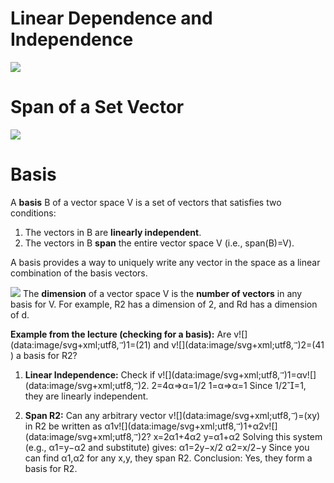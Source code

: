 # Linear Dependence and Independence
![](https://www.youtube.com/watch?v=t-HS7uxNgE4)

# Span of a Set Vector
![](https://www.youtube.com/watch?v=ZvlaIEE7ZC4)


# Basis
A **basis** B of a vector space V is a set of vectors that satisfies two conditions:
1. The vectors in B are **linearly independent**.
2. The vectors in B **span** the entire vector space V (i.e., span(B)=V).

A basis provides a way to uniquely write any vector in the space as a linear combination of the basis vectors.

![](https://www.youtube.com/watch?v=BVnbsO-8So8&list=PLztBpqftvzxWT5z53AxSqkSaWDhAeToDG&index)
The **dimension** of a vector space V is the **number of vectors** in any basis for V. For example, R2 has a dimension of 2, and Rd has a dimension of d.

**Example from the lecture (checking for a basis):** Are v![](data:image/svg+xml;utf8,<svg xmlns="http://www.w3.org/2000/svg" width="0.471em" height="0.714em" style="width:0.471em" viewBox="0 0 471 714" preserveAspectRatio="xMinYMin"><path d="M377 20c0-5.333 1.833-10 5.5-14S391 0 397 0c4.667 0 8.667 1.667 12 5
3.333 2.667 6.667 9 10 19 6.667 24.667 20.333 43.667 41 57 7.333 4.667 11
10.667 11 18 0 6-1 10-3 12s-6.667 5-14 9c-28.667 14.667-53.667 35.667-75 63
-1.333 1.333-3.167 3.5-5.5 6.5s-4 4.833-5 5.5c-1 .667-2.5 1.333-4.5 2s-4.333 1
-7 1c-4.667 0-9.167-1.833-13.5-5.5S337 184 337 178c0-12.667 15.667-32.333 47-59
H213l-171-1c-8.667-6-13-12.333-13-19 0-4.667 4.333-11.333 13-20h359
c-16-25.333-24-45-24-59z"></path></svg>)1​=(21​) and v![](data:image/svg+xml;utf8,<svg xmlns="http://www.w3.org/2000/svg" width="0.471em" height="0.714em" style="width:0.471em" viewBox="0 0 471 714" preserveAspectRatio="xMinYMin"><path d="M377 20c0-5.333 1.833-10 5.5-14S391 0 397 0c4.667 0 8.667 1.667 12 5
3.333 2.667 6.667 9 10 19 6.667 24.667 20.333 43.667 41 57 7.333 4.667 11
10.667 11 18 0 6-1 10-3 12s-6.667 5-14 9c-28.667 14.667-53.667 35.667-75 63
-1.333 1.333-3.167 3.5-5.5 6.5s-4 4.833-5 5.5c-1 .667-2.5 1.333-4.5 2s-4.333 1
-7 1c-4.667 0-9.167-1.833-13.5-5.5S337 184 337 178c0-12.667 15.667-32.333 47-59
H213l-171-1c-8.667-6-13-12.333-13-19 0-4.667 4.333-11.333 13-20h359
c-16-25.333-24-45-24-59z"></path></svg>)2​=(41​) a basis for R2?

1. **Linear Independence:** Check if v![](data:image/svg+xml;utf8,<svg xmlns="http://www.w3.org/2000/svg" width="0.471em" height="0.714em" style="width:0.471em" viewBox="0 0 471 714" preserveAspectRatio="xMinYMin"><path d="M377 20c0-5.333 1.833-10 5.5-14S391 0 397 0c4.667 0 8.667 1.667 12 5
    3.333 2.667 6.667 9 10 19 6.667 24.667 20.333 43.667 41 57 7.333 4.667 11
    10.667 11 18 0 6-1 10-3 12s-6.667 5-14 9c-28.667 14.667-53.667 35.667-75 63
    -1.333 1.333-3.167 3.5-5.5 6.5s-4 4.833-5 5.5c-1 .667-2.5 1.333-4.5 2s-4.333 1
    -7 1c-4.667 0-9.167-1.833-13.5-5.5S337 184 337 178c0-12.667 15.667-32.333 47-59
    H213l-171-1c-8.667-6-13-12.333-13-19 0-4.667 4.333-11.333 13-20h359
    c-16-25.333-24-45-24-59z"></path></svg>)1​=αv![](data:image/svg+xml;utf8,<svg xmlns="http://www.w3.org/2000/svg" width="0.471em" height="0.714em" style="width:0.471em" viewBox="0 0 471 714" preserveAspectRatio="xMinYMin"><path d="M377 20c0-5.333 1.833-10 5.5-14S391 0 397 0c4.667 0 8.667 1.667 12 5
    3.333 2.667 6.667 9 10 19 6.667 24.667 20.333 43.667 41 57 7.333 4.667 11
    10.667 11 18 0 6-1 10-3 12s-6.667 5-14 9c-28.667 14.667-53.667 35.667-75 63
    -1.333 1.333-3.167 3.5-5.5 6.5s-4 4.833-5 5.5c-1 .667-2.5 1.333-4.5 2s-4.333 1
    -7 1c-4.667 0-9.167-1.833-13.5-5.5S337 184 337 178c0-12.667 15.667-32.333 47-59
    H213l-171-1c-8.667-6-13-12.333-13-19 0-4.667 4.333-11.333 13-20h359
    c-16-25.333-24-45-24-59z"></path></svg>)2​. 2=4α⇒α=1/2 1=α⇒α=1 Since 1/2=1, they are linearly independent.
    
2. **Span R2:** Can any arbitrary vector v![](data:image/svg+xml;utf8,<svg xmlns="http://www.w3.org/2000/svg" width="0.471em" height="0.714em" style="width:0.471em" viewBox="0 0 471 714" preserveAspectRatio="xMinYMin"><path d="M377 20c0-5.333 1.833-10 5.5-14S391 0 397 0c4.667 0 8.667 1.667 12 5
    3.333 2.667 6.667 9 10 19 6.667 24.667 20.333 43.667 41 57 7.333 4.667 11
    10.667 11 18 0 6-1 10-3 12s-6.667 5-14 9c-28.667 14.667-53.667 35.667-75 63
    -1.333 1.333-3.167 3.5-5.5 6.5s-4 4.833-5 5.5c-1 .667-2.5 1.333-4.5 2s-4.333 1
    -7 1c-4.667 0-9.167-1.833-13.5-5.5S337 184 337 178c0-12.667 15.667-32.333 47-59
    H213l-171-1c-8.667-6-13-12.333-13-19 0-4.667 4.333-11.333 13-20h359
    c-16-25.333-24-45-24-59z"></path></svg>)=(xy​) in R2 be written as α1​v![](data:image/svg+xml;utf8,<svg xmlns="http://www.w3.org/2000/svg" width="0.471em" height="0.714em" style="width:0.471em" viewBox="0 0 471 714" preserveAspectRatio="xMinYMin"><path d="M377 20c0-5.333 1.833-10 5.5-14S391 0 397 0c4.667 0 8.667 1.667 12 5
    3.333 2.667 6.667 9 10 19 6.667 24.667 20.333 43.667 41 57 7.333 4.667 11
    10.667 11 18 0 6-1 10-3 12s-6.667 5-14 9c-28.667 14.667-53.667 35.667-75 63
    -1.333 1.333-3.167 3.5-5.5 6.5s-4 4.833-5 5.5c-1 .667-2.5 1.333-4.5 2s-4.333 1
    -7 1c-4.667 0-9.167-1.833-13.5-5.5S337 184 337 178c0-12.667 15.667-32.333 47-59
    H213l-171-1c-8.667-6-13-12.333-13-19 0-4.667 4.333-11.333 13-20h359
    c-16-25.333-24-45-24-59z"></path></svg>)1​+α2​v![](data:image/svg+xml;utf8,<svg xmlns="http://www.w3.org/2000/svg" width="0.471em" height="0.714em" style="width:0.471em" viewBox="0 0 471 714" preserveAspectRatio="xMinYMin"><path d="M377 20c0-5.333 1.833-10 5.5-14S391 0 397 0c4.667 0 8.667 1.667 12 5
    3.333 2.667 6.667 9 10 19 6.667 24.667 20.333 43.667 41 57 7.333 4.667 11
    10.667 11 18 0 6-1 10-3 12s-6.667 5-14 9c-28.667 14.667-53.667 35.667-75 63
    -1.333 1.333-3.167 3.5-5.5 6.5s-4 4.833-5 5.5c-1 .667-2.5 1.333-4.5 2s-4.333 1
    -7 1c-4.667 0-9.167-1.833-13.5-5.5S337 184 337 178c0-12.667 15.667-32.333 47-59
    H213l-171-1c-8.667-6-13-12.333-13-19 0-4.667 4.333-11.333 13-20h359
    c-16-25.333-24-45-24-59z"></path></svg>)2​? x=2α1​+4α2​ y=α1​+α2​ Solving this system (e.g., α1​=y−α2​ and substitute) gives: α1​=2y−x/2 α2​=x/2−y Since you can find α1​,α2​ for any x,y, they span R2. Conclusion: Yes, they form a basis for R2.